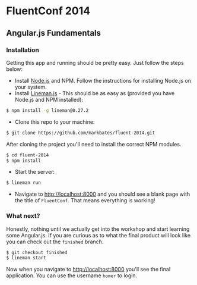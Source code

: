 # FluentConf 2014## Angular.js Fundamentals### InstallationGetting this app and running should be pretty easy. Just follow the steps below:* Install [Node.js](http://nodejs.org) and NPM. Follow the instructions for installing Node.js on your system.* Install [Lineman.js](http://www.linemanjs.com) - This should be as easy as (provided you have Node.js and NPM installed):```bash$ npm install -g lineman@0.27.2```* Clone this repo to your machine:```bash$ git clone https://github.com/markbates/fluent-2014.git```After cloning the project you'll need to install the correct NPM modules.```bash$ cd fluent-2014$ npm install```* Start the server:```bash$ lineman run```* Navigate to [http://localhost:8000](http://localhost:8000) and you should see a blank page with the title of `FluentConf`. That means everything is working!### What next?Honestly, nothing until we actually get into the workshop and start learning some Angular.js. If you are curious as to what the final product will look like you can check out the `finished` branch.```bash$ git checkout finished$ lineman start```Now when you navigate to [http://localhost:8000](http://localhost:8000) you'll see the final application. You can use the username `homer` to login.